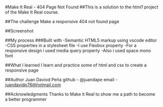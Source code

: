 #Make It Real - 404 Page Not Found
##This is a solution to the *html1* project of the Make It Real course.

##The challenge
Make a responsive 404 not found page

##Screenshot

##My process
###Built with
-Semantic HTML5 markup using vscode editor
-CSS properties in a stylesheet file
-I use Flexbox property
-For a responsive design i used media query property
-Also i used space mono font

##What I learned
I learn and practice some of html and css to create a responsive page

##Author
Juan Daviod Peña
github - @juandape
email - juandavidp76@hotmail.com

##Acknowledgments
Thanks to Make it Real to show me a path to become a better programmer
